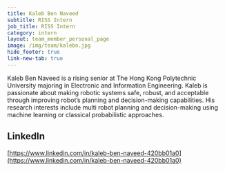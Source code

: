 ```yaml
---
title: Kaleb Ben Naveed
subtitle: RISS Intern
job_title: RISS Intern
category: intern
layout: team_member_personal_page
image: /img/team/kalebn.jpg
hide_footer: true
link-new-tab: true
---
```


Kaleb Ben Naveed is a rising senior at The Hong Kong Polytechnic University majoring in Electronic and Information Engineering. Kaleb is passionate about making robotic systems safe, robust, and acceptable through improving robot’s planning and decision-making capabilities. His research interests include multi robot planning and decision-making using machine learning or classical probabilistic approaches. 


## LinkedIn
[https://www.linkedin.com/in/kaleb-ben-naveed-420bb01a0](https://www.linkedin.com/in/kaleb-ben-naveed-420bb01a0)